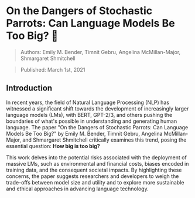 # On the Dangers of Stochastic Parrots: Can Language Models Be Too Big? 🦜

> Authors: Emily M. Bender, Timnit Gebru, Angelina McMillan-Major, Shmargaret Shmitchell

> Published: March 1st, 2021

 
## Introduction

In recent years, the field of Natural Language Processing (NLP) has witnessed a significant shift towards the development of increasingly larger language models (LMs), with BERT, GPT-2/3, and others pushing the boundaries of what's possible in understanding and generating human language. The paper "On the Dangers of Stochastic Parrots: Can Language Models Be Too Big?" by Emily M. Bender, Timnit Gebru, Angelina McMillan-Major, and Shmargaret Shmitchell critically examines this trend, posing the essential question: **How big is too big?**

This work delves into the potential risks associated with the deployment of massive LMs, such as environmental and financial costs, biases encoded in training data, and the consequent societal impacts. By highlighting these concerns, the paper suggests researchers and developers to weigh the trade-offs between model size and utility and to explore more sustainable and ethical approaches in advancing language technology.
